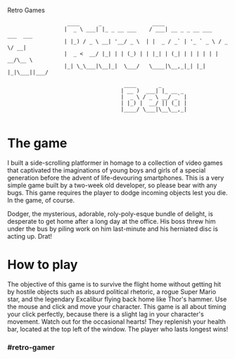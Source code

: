 Retro Games   
```
                   ____      _                ____                           
                  |  _ \ ___| |_ _ __ ___    / ___| __ _ _ __ ___   ___  ___ 
                  | |_) / _ \ __| '__/ _ \  | |  _ / _` | '_ ` _ \ / _ \/ __|
                  |  _ <  __/ |_| | | (_) | | |_| | (_| | | | | | |  __/\__ \
                  |_| \_\___|\__|_|  \___/   \____|\__,_|_| |_| |_|\___||___/

                                     ____       _        
                                    | __ )  ___| |_ __ _ 
                                    |  _ \ / _ \ __/ _` |
                                    | |_) |  __/ || (_| |
                                    |____/ \___|\__\__,_|
                                                                     
```
# The game

I built a side-scrolling platformer in homage to a collection of video games that captivated the imaginations of young boys and girls of a special generation before the advent of life-devouring smartphones. This is a very simple game built by a two-week old developer, so please bear with any bugs. This game requires the player to dodge incoming objects lest you die. In the game, of course. 

Dodger, the mysterious, adorable, roly-poly-esque bundle of delight, is desperate to get home after a long day at the office. His boss threw him under the bus by piling work on him last-minute and his herniated disc is acting up. Drat!

# How to play

The objective of this game is to survive the flight home without getting hit by hostile objects such as absurd political rhetoric, a rogue Super Mario star, and the legendary Excalibur flying back home like Thor's hammer. Use the mouse and click and move your character. This game is all about timing your click perfectly, because there is a slight lag in your character's movement. Watch out for the occasional hearts! They replenish your health bar, located at the top left of the window. The player who lasts longest wins!

### #retro-gamer
